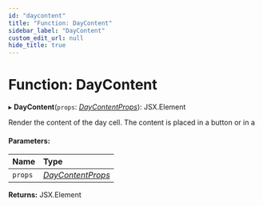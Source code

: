 ```yaml
---
id: "daycontent"
title: "Function: DayContent"
sidebar_label: "DayContent"
custom_edit_url: null
hide_title: true
---
```


# Function: DayContent

▸ **DayContent**(`props`: [*DayContentProps*](../interfaces/daycontentprops.md)): JSX.Element

Render the content of the day cell. The content is placed in a button or in a

#### Parameters:

Name | Type |
:------ | :------ |
`props` | [*DayContentProps*](../interfaces/daycontentprops.md) |

**Returns:** JSX.Element
